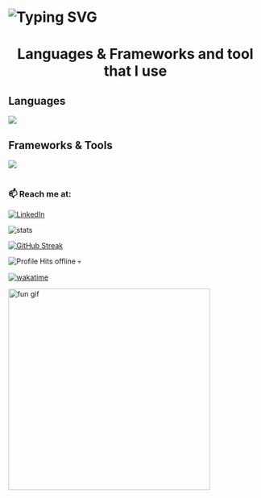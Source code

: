 <h1 align="left"><b>
    <img src="https://readme-typing-svg.herokuapp.com?font=Courier+New&weight=600&size=36&duration=2000&pause=200&width=600&lines=Hello+World%2C+This+is+Aaron;Welcome+to+my+GitHub" alt="Typing SVG">
</b>
</h1>

<h1 align="center"><b>Languages & Frameworks and tool that I use</b></h1>
<div align="left">
    <h2>Languages</h2>
      <div align="left">
        <img src="https://skillicons.dev/icons?i=javascript,python,kotlin,typescript,java,html,css,c,dart&perline=6"/>
      </div>
  <h2>Frameworks & Tools</h2>
      <div align="left">
          <img src="https://skillicons.dev/icons?i=nodejs,express,mongodb,react,tensorflow,pytorch,redis,flask,tailwindcss,postman,vercel,selenium,mysql,androidstudio,npm,vite,fastapi,opencv&perline=8"/>
      </div>
    <br>
</div>



### 📫 Reach me at:
[![LinkedIn](https://img.shields.io/badge/LinkedIn-blue?logo=linkedin&style=flat-square)](https://www.linkedin.com/in/aarontom29/)
<br>

<img src="https://github-readme-stats-alpha-snowy-32.vercel.app/api/top-langs/?username=aarontoms&theme=dark&include_all_commits=true&layout=compact&langs_count=8" alt="stats">

[![GitHub Streak](http://github-readme-streak-stats.herokuapp.com?user=aarontoms&theme=dark&hide_border=true)](https://git.io/streak-stats)

<img alt="Profile Hits offline 💀" src="https://moe-counter.glitch.me/get/@aarontoms">

[![wakatime](https://wakatime.com/badge/user/5cc0193d-b4b9-425d-9214-1f4069610a50.svg)](https://wakatime.com/@5cc0193d-b4b9-425d-9214-1f4069610a50)

<img src="https://media.giphy.com/media/xUPGcguWZHRC2HyBRS/giphy.gif" width="400" alt="fun gif">

<!--
**aarontoms/aarontoms** is a ✨ _special_ ✨ repository because its `README.md` (this file) appears on your GitHub profile.

Here are some ideas to get you started:

- 🔭 I’m currently working on ...
- 🌱 I’m currently learning ...
- 👯 I’m looking to collaborate on ...
- 🤔 I’m looking for help with ...
- 💬 Ask me about ...
- 📫 How to reach me: ...
- 😄 Pronouns: ...
- ⚡ Fun fact: ...
-->
